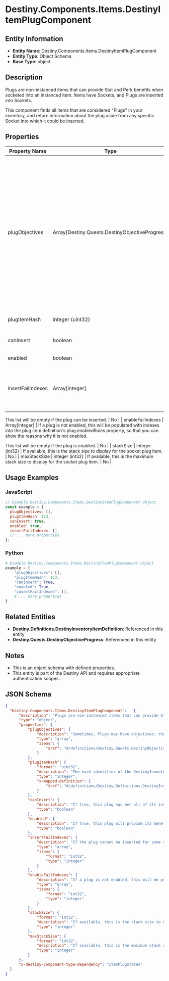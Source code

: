 # Destiny.Components.Items.DestinyItemPlugComponent

## Entity Information
- **Entity Name**: Destiny.Components.Items.DestinyItemPlugComponent
- **Entity Type**: Object Schema
- **Base Type**: object

## Description
Plugs are non-instanced items that can provide Stat and Perk benefits when socketed into an instanced item. Items have Sockets, and Plugs are inserted into Sockets.
This component finds all items that are considered "Plugs" in your inventory, and return information about the plug aside from any specific Socket into which it could be inserted.

## Properties

| Property Name | Type | Description | Required |
|---------------|------|-------------|----------|
| plugObjectives | Array[Destiny.Quests.DestinyObjectiveProgress] | Sometimes, Plugs may have objectives: these are often used for flavor and display purposes, but they can be used for any arbitrary purpose (both fortunately and unfortunately). Recently (with Season 2) they were expanded in use to be used as the "gating" for whether the plug can be inserted at all. For instance, a Plug might be tracking the number of PVP kills you have made. It will use the parent item's data about that tracking status to determine what to show, and will generally show it using the DestinyObjectiveDefinition's progressDescription property. Refer to the plug's itemHash and objective property for more information if you would like to display even more data. | No |
| plugItemHash | integer (uint32) | The hash identifier of the DestinyInventoryItemDefinition that represents this plug. | No |
| canInsert | boolean | If true, this plug has met all of its insertion requirements. Big if true. | No |
| enabled | boolean | If true, this plug will provide its benefits while inserted. | No |
| insertFailIndexes | Array[integer] | If the plug cannot be inserted for some reason, this will have the indexes into the plug item definition's plug.insertionRules property, so you can show the reasons why it can't be inserted.
This list will be empty if the plug can be inserted. | No |
| enableFailIndexes | Array[integer] | If a plug is not enabled, this will be populated with indexes into the plug item definition's plug.enabledRules property, so that you can show the reasons why it is not enabled.
This list will be empty if the plug is enabled. | No |
| stackSize | integer (int32) | If available, this is the stack size to display for the socket plug item. | No |
| maxStackSize | integer (int32) | If available, this is the maximum stack size to display for the socket plug item. | No |

## Usage Examples

### JavaScript
```javascript
// Example Destiny.Components.Items.DestinyItemPlugComponent object
const example = {
  plugObjectives: [],
  plugItemHash: 123,
  canInsert: true,
  enabled: true,
  insertFailIndexes: [],
  // ... more properties
};
```

### Python
```python
# Example Destiny.Components.Items.DestinyItemPlugComponent object
example = {
    "plugObjectives": [],
    "plugItemHash": 123,
    "canInsert": True,
    "enabled": True,
    "insertFailIndexes": [],
    # ... more properties
}
```

## Related Entities
- **Destiny.Definitions.DestinyInventoryItemDefinition**: Referenced in this entity
- **Destiny.Quests.DestinyObjectiveProgress**: Referenced in this entity

## Notes
- This is an object schema with defined properties.
- This entity is part of the Destiny API and requires appropriate authentication scopes.

## JSON Schema
```json
{
  "Destiny.Components.Items.DestinyItemPlugComponent":   {
      "description": "Plugs are non-instanced items that can provide Stat and Perk benefits when socketed into an instanced item. Items have Sockets, and Plugs are inserted into Sockets.\r\nThis component finds all items that are considered \"Plugs\" in your inventory, and return information about the plug aside from any specific Socket into which it could be inserted.",
      "type": "object",
      "properties": {
          "plugObjectives": {
              "description": "Sometimes, Plugs may have objectives: these are often used for flavor and display purposes, but they can be used for any arbitrary purpose (both fortunately and unfortunately). Recently (with Season 2) they were expanded in use to be used as the \"gating\" for whether the plug can be inserted at all. For instance, a Plug might be tracking the number of PVP kills you have made. It will use the parent item's data about that tracking status to determine what to show, and will generally show it using the DestinyObjectiveDefinition's progressDescription property. Refer to the plug's itemHash and objective property for more information if you would like to display even more data.",
              "type": "array",
              "items": {
                  "$ref": "#/definitions/Destiny.Quests.DestinyObjectiveProgress"
              }
          },
          "plugItemHash": {
              "format": "uint32",
              "description": "The hash identifier of the DestinyInventoryItemDefinition that represents this plug.",
              "type": "integer",
              "x-mapped-definition": {
                  "$ref": "#/definitions/Destiny.Definitions.DestinyInventoryItemDefinition"
              }
          },
          "canInsert": {
              "description": "If true, this plug has met all of its insertion requirements. Big if true.",
              "type": "boolean"
          },
          "enabled": {
              "description": "If true, this plug will provide its benefits while inserted.",
              "type": "boolean"
          },
          "insertFailIndexes": {
              "description": "If the plug cannot be inserted for some reason, this will have the indexes into the plug item definition's plug.insertionRules property, so you can show the reasons why it can't be inserted.\r\nThis list will be empty if the plug can be inserted.",
              "type": "array",
              "items": {
                  "format": "int32",
                  "type": "integer"
              }
          },
          "enableFailIndexes": {
              "description": "If a plug is not enabled, this will be populated with indexes into the plug item definition's plug.enabledRules property, so that you can show the reasons why it is not enabled.\r\nThis list will be empty if the plug is enabled.",
              "type": "array",
              "items": {
                  "format": "int32",
                  "type": "integer"
              }
          },
          "stackSize": {
              "format": "int32",
              "description": "If available, this is the stack size to display for the socket plug item.",
              "type": "integer"
          },
          "maxStackSize": {
              "format": "int32",
              "description": "If available, this is the maximum stack size to display for the socket plug item.",
              "type": "integer"
          }
      },
      "x-destiny-component-type-dependency": "ItemPlugStates"
  }
}
```
